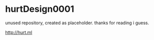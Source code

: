 # hurtDesign0001

unused repository, created as placeholder.
thanks for reading i guess.

http://hurt.ml
